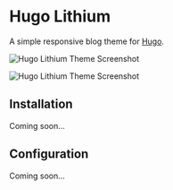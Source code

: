 # Hugo Lithium

A simple responsive blog theme for [Hugo](https://gohugo.io/).

![Hugo Lithium Theme Screenshot](https://raw.githubusercontent.com/jrutheiser/hugo-lithium-theme/master/images/screenshot.png)

![Hugo Lithium Theme Screenshot](https://raw.githubusercontent.com/jrutheiser/hugo-lithium-theme/master/images/screenshot2.png)

## Installation

Coming soon...

## Configuration

Coming soon...
